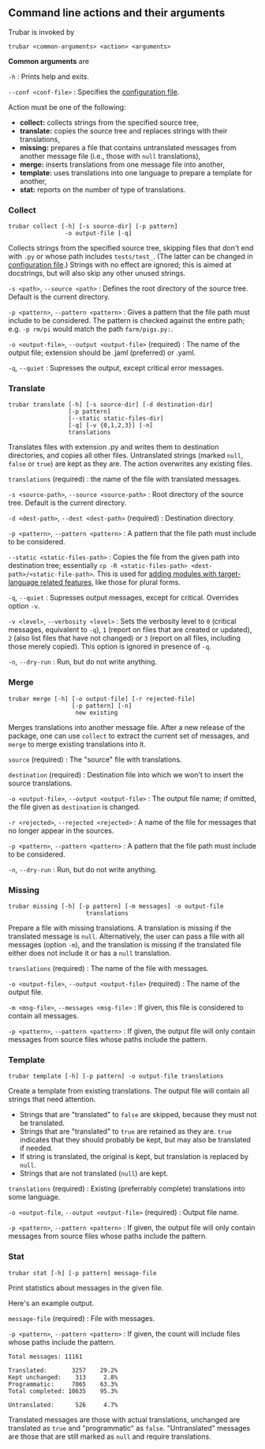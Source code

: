 ## Command line actions and their arguments

Trubar is invoked by

`trubar <common-arguments> <action> <arguments>`

**Common arguments** are

`-h`
: Prints help and exits.

`--conf <conf-file>`
: Specifies the [configuration file](/configuration).

Action must be one of the following:

- **collect:** collects strings from the specified source tree,
- **translate:** copies the source tree and replaces strings with their translations,
- **missing:** prepares a file that contains untranslated messages from another message file (i.e., those with `null` translations),
- **merge:** inserts translations from one message file into another,
- **template:** uses translations into one language to prepare a template for another,
- **stat:** reports on the number of type of translations.


### Collect

```
trubar collect [-h] [-s source-dir] [-p pattern]
                -o output-file [-q]
```

Collects strings from the specified source tree, skipping files that don't end with `.py` or whose path includes `tests/test_`. (The latter can be changed in [configuration file](/configuration).) Strings with no effect are ignored; this is aimed at docstrings, but will also skip any other unused strings.


`-s <path>`, `--source <path>`
: Defines the root directory of the source tree. Default is the current directory.

`-p <pattern>`, `--pattern <pattern>`
: Gives a pattern that the file path must include to be considered. The pattern is checked against the entire path; e.g. `-p rm/pi` would match the path `farm/pigs.py:`.

`-o <output-file>`, `--output <output-file>` (required)
: The name of the output file; extension should be .jaml (preferred) or .yaml.

`-q`, `--quiet`
: Supresses the output, except critical error messages.


### Translate

```
trubar translate [-h] [-s source-dir] [-d destination-dir]
                 [-p pattern]
                 [--static static-files-dir]
                 [-q] [-v {0,1,2,3}] [-n]
                 translations
```

Translates files with extension .py and writes them to destination directories, and copies all other files. Untranslated strings (marked `null`, `false` or `true`) are kept as they are. The action overwrites any existing files.

`translations` (required)
: the name of the file with translated messages.

`-s <source-path>`, `--source <source-path>`
: Root directory of the source tree. Default is the current directory.

`-d <dest-path>`, `--dest <dest-path>` (required)
: Destination directory.

`-p <pattern>`, `--pattern <pattern>`
: A pattern that the file path must include to be considered.

`--static <static-files-path>`
: Copies the file from the given path into destination tree; essentially `cp -R <static-files-path> <dest-path>/<static-file-path>`. This is used for [adding modules with target-language related features](/localization/#plural-forms), like those for plural forms.

`-q`, `--quiet`
: Supresses output messages, except for critical. Overrides option `-v`.

`-v <level>`, `--verbosity <level>`
: Sets the verbosity level to `0` (critical messages, equivalent to `-q`), `1` (report on files that are created or updated), `2` (also list files that have not changed) or `3` (report on all files, including those merely copied). This option is ignored in presence of `-q`.

`-n`, `--dry-run`
: Run, but do not write anything.

### Merge

```
trubar merge [-h] [-o output-file] [-r rejected-file]
                  [-p pattern] [-n]
                   new existing
```

Merges translations into another message file. After a new release of the package, one can use `collect` to extract the current set of messages, and `merge` to merge existing translations into it.

`source` (required)
: The "source" file with translations.

`destination` (required)
: Destination file into which we won't to insert the source translations.

`-o <output-file>`, `--output <output-file>`
: The output file name; if omitted, the file given as `destination` is changed.

`-r <rejected>`, `--rejected <rejected>`
: A name of the file for messages that no longer appear in the sources.

`-p <pattern>`, `--pattern <pattern>`
: A pattern that the file path must include to be considered.

`-n`, `--dry-run`
: Run, but do not write anything.

### Missing

```
trubar missing [-h] [-p pattern] [-m messages] -o output-file
                      translations
```

Prepare a file with missing translations. A translation is missing if the translated message is `null`. Alternatively, the user can pass a file with all messages (option `-m`), and the translation is missing if the translated file either does not include it or has a `null` translation.

`translations` (required)
: The name of the file with messages.

`-o <output-file>`, `--output <output-file>` (required)
: The name of the output file.

`-m <msg-file>`, `--messages <msg-file>`
: If given, this file is considered to contain all messages.

`-p <pattern>`, `--pattern <pattern>`
: If given, the output file will only contain messages from source files whose paths include the pattern.

### Template

```
trubar template [-h] [-p pattern] -o output-file translations
```

Create a template from existing translations. The output file will contain all strings that need attention.

- Strings that are "translated" to `false` are skipped, because they must not be translated.
- Strings that are "translated" to `true` are retained as they are. `true` indicates that they should probably be kept, but may also be translated if needed.
- If string is translated, the original is kept, but translation is replaced by `null`.
- Strings that are not translated (`null`) are kept.

`translations` (required)
: Existing (preferrably complete) translations into some language.

`-o <output-file`, `--output <output-file>` (required)
: Output file name.

`-p <pattern>`, `--pattern <pattern>`
: If given, the output file will only contain messages from source files whose paths include the pattern.

### Stat

```
trubar stat [-h] [-p pattern] message-file
```

Print statistics about messages in the given file.

Here's an example output.

`message-file` (required)
: File with messages.

`-p <pattern>`, `--pattern <pattern>`
: If given, the count will include files whose paths include the pattern.

```
Total messages: 11161

Translated:       3257    29.2%
Kept unchanged:    313     2.8%
Programmatic:     7065    63.3%
Total completed: 10635    95.3%

Untranslated:      526     4.7%
```

Translated messages are those with actual translations, unchanged are translated as `true` and "programmatic" as `false`. "Untranslated" messages are those that are still marked as `null` and require translations.

